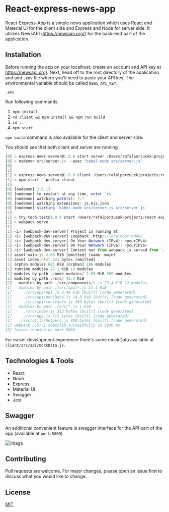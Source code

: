 # React-express-news-app

React-Express-App is a simple news applicaiton which uses React and Material UI for the client side and Express and Node for server side. It utilizes NewsAPI (https://newsapi.org/) for the back-end part of the application.

## Installation

Before running the app on your localhost, create an account and API key at https://newsapi.org/. Next, head off to the root directory of the application and add `.env` file where you'll need to paste your API key. The environmental variable should be called `NEWS_API_KEY`.

```
.env
```
Run following commands.

1. `npm install`
2. `cd client && npm install && npm run build`
3.  `cd ..`
4.  `npm start`

`npm build` command is also available for the client and server side.

You should see that both client and server are running

```javascript
[0] > express-news-server@1.0.0 start:server /Users/rafalporzucek/projects/react-express-news-app
[0] > nodemon src/server.js --exec "babel-node src/server.js"
[0] 
[1] 
[1] > express-news-server@1.0.0 client /Users/rafalporzucek/projects/react-express-news-app
[1] > npm start --prefix client
[1] 
[0] [nodemon] 2.0.13
[0] [nodemon] to restart at any time, enter `rs`
[0] [nodemon] watching path(s): *.*
[0] [nodemon] watching extensions: js,mjs,json
[0] [nodemon] starting `babel-node src/server.js src/server.js`
[1] 
[1] > tny-tech-test@1.0.0 start /Users/rafalporzucek/projects/react-express-news-app/client
[1] > webpack serve
[1] 
[1] <i> [webpack-dev-server] Project is running at:
[1] <i> [webpack-dev-server] Loopback: http://localhost:8080/
[1] <i> [webpack-dev-server] On Your Network (IPv4): <yourIPv4>
[1] <i> [webpack-dev-server] On Your Network (IPv6): <yourIPv6>
[1] <i> [webpack-dev-server] Content not from webpack is served from '/Users/rafalporzucek/projects/react-express-news-app/client/src' directory
[1] asset main.js 2.68 MiB [emitted] (name: main)
[1] asset index.html 221 bytes [emitted]
[1] orphan modules 685 KiB [orphan] 296 modules
[1] runtime modules 27.1 KiB 13 modules
[1] modules by path ./node_modules/ 2.03 MiB 269 modules
[1] modules by path ./src/ 42.3 KiB
[1]   modules by path ./src/components/*.js 23.4 KiB 12 modules
[1]   modules by path ./src/api/*.js 17.4 KiB
[1]     ./src/api/api.js 2.44 KiB [built] [code generated]
[1]     ./src/api/mockData.js 14.8 KiB [built] [code generated]
[1]     ./src/api/constants.js 160 bytes [built] [code generated]
[1]   modules by path ./src/*.js 1 KiB
[1]     ./src/index.js 313 bytes [built] [code generated]
[1]     ./src/App.js 713 bytes [built] [code generated]
[1]   ./src/utils/helpers.js 490 bytes [built] [code generated]
[1] webpack 5.57.1 compiled successfully in 5930 ms
[0] Server running on port 5000
```

For easier development experience there's some mockData available at `client/src/api/mockData.js`.

## Technologies & Tools

* React
* Node
* Express
* Material UI
* Swagger
* Jest

## Swagger

An additional convenient feature is swagger interface for the API part of the app (available at `port:5000`)

![image](https://user-images.githubusercontent.com/36113728/136695574-a11ccf29-331b-48cc-a183-1ea2498852c3.png)

## Contributing
Pull requests are welcome. For major changes, please open an issue first to discuss what you would like to change.

## License

[MIT](https://choosealicense.com/licenses/mit/)

